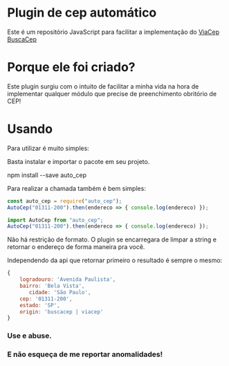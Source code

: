 # Plugin de cep automático 
Este é um repositório JavaScript para facilitar a implementação do 
[ViaCep](https://viacep.com.br)
[BuscaCep](http://apps.widenet.com.br/busca-cep/api/cep/)

# Porque ele foi criado?

Este plugin surgiu com o intuito de facilitar a minha vida na hora de implementar qualquer módulo que precise de preenchimento obritório de CEP! 

# Usando

Para utilizar é muito simples:

Basta instalar e importar o pacote em seu projeto.

npm install --save auto_cep


Para realizar a chamada também é bem simples: 

```javascript
const auto_cep = require("auto_cep");
AutoCep("01311-200").then(endereco => { console.log(endereco) });
```

```javascript
import AutoCep from "auto_cep";
AutoCep("01311-200").then(endereco => { console.log(endereco) });
```

Não há restrição de formato. O plugin se encarregara de limpar a string e retornar o endereço de forma maneira pra você.

Independendo da api que retornar primeiro o resultado é sempre o mesmo:
```javascript
{
    logradouro: 'Avenida Paulista',
    bairro: 'Bela Vista',
       cidade: 'São Paulo',
    cep: '01311-200',
    estado: 'SP',
    origin: 'buscacep | viacep'
}
```

### Use e abuse. 

### E não esqueça de me reportar anomalidades!
